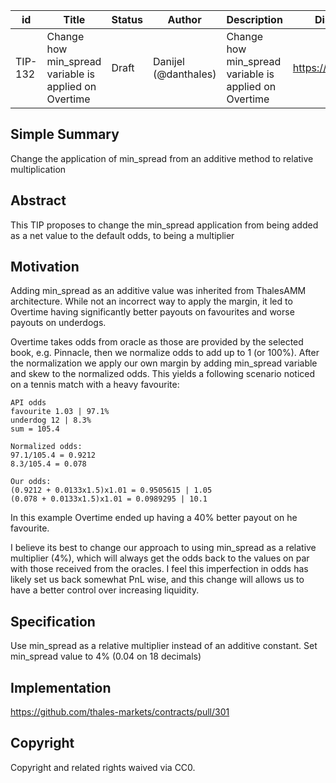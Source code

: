 | id | Title | Status | Author | Description | Discussions to | Created |
| ----------- | ----------- | ----------- | ----------- | ----------- | ----------- | ----------- |
| TIP-132 | Change how min_spread variable is applied on Overtime| Draft | Danijel (@danthales)| Change how min_spread variable is applied on Overtime| https://discord.gg/thales | 2023-03-06


## Simple Summary

Change the application of min_spread from an additive method to relative multiplication

## Abstract

This TIP proposes to change the min_spread application from being added as a net value to the default odds, to being a multiplier
  
## Motivation
 
Adding min_spread as an additive value was inherited from ThalesAMM architecture. While not an incorrect way to apply the margin, it led to Overtime having significantly better payouts on favourites and worse payouts on underdogs.  

Overtime takes odds from oracle as those are provided by the selected book, e.g. Pinnacle, then we normalize odds to add up to 1 (or 100%). After the normalization we apply our own margin by adding min_spread variable and skew to the normalized odds. This yields a following scenario noticed on a tennis match with a heavy favourite:  

```
API odds
favourite 1.03 | 97.1%
underdog 12 | 8.3%
sum = 105.4

Normalized odds:
97.1/105.4 = 0.9212
8.3/105.4 = 0.078

Our odds:
(0.9212 + 0.0133x1.5)x1.01 = 0.9505615 | 1.05
(0.078 + 0.0133x1.5)x1.01 = 0.0989295 | 10.1
``` 

In this example Overtime ended up having a 40% better payout on he favourite.  

I believe its best to change our approach to using min_spread as a relative multiplier (4%), which will always get the odds back to the values on par with those received from the oracles.  I feel this imperfection in odds has likely set us back somewhat PnL wise, and this change will allows us to have a better control over increasing liquidity.    

## Specification 

Use min_spread as a relative multiplier instead of an additive constant. 
Set min_spread value to 4% (0.04 on 18 decimals)

## Implementation

https://github.com/thales-markets/contracts/pull/301

## Copyright
 
Copyright and related rights waived via CC0.
